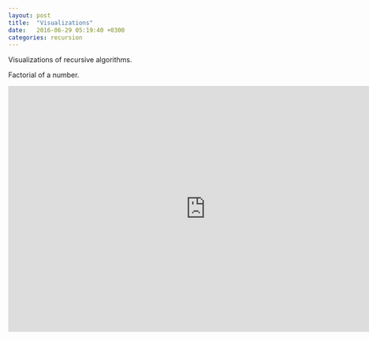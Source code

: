 ```yaml
---
layout: post
title:  "Visualizations"
date:   2016-06-29 05:19:40 +0300
categories: recursion
---
```

Visualizations of recursive algorithms.


Factorial of a number.

<iframe width="800" height="500" frameborder="0" src="http://pythontutor.com/iframe-embed.html#code=def+fact(n%29%3A%0A++++if(n%3C%3D1%29%3A%0A++++++++return+1%0A++++else%3A%0A++++++++return+n+*+fact(n-1%29%0A%0Aprint(fact(5%29%29&origin=opt-frontend.js&cumulative=false&heapPrimitives=false&textReferences=false&py=2&rawInputLstJSON=%5B%5D&curInstr=22&codeDivWidth=350&codeDivHeight=400"> </iframe>
